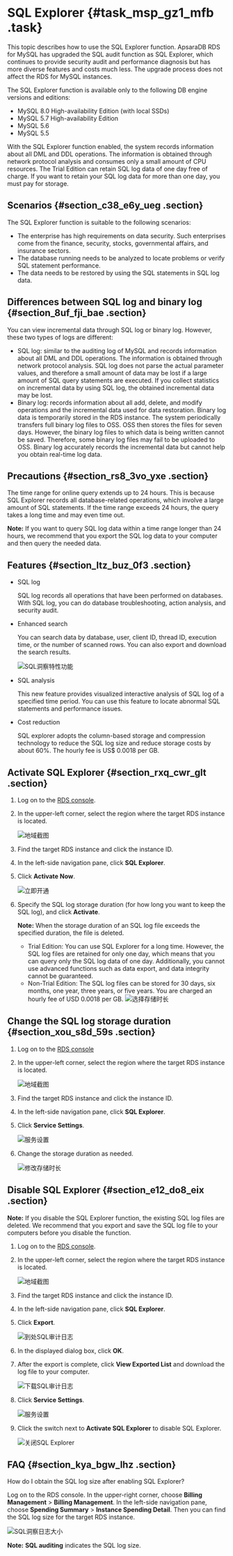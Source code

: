 # SQL Explorer {#task_msp_gz1_mfb .task}

This topic describes how to use the SQL Explorer function. ApsaraDB RDS for MySQL has upgraded the SQL audit function as SQL Explorer, which continues to provide security audit and performance diagnosis but has more diverse features and costs much less. The upgrade process does not affect the RDS for MySQL instances.

The SQL Explorer function is available only to the following DB engine versions and editions:

-   MySQL 8.0 High-availability Edition \(with local SSDs\)
-   MySQL 5.7 High-availability Edition
-   MySQL 5.6
-   MySQL 5.5

With the SQL Explorer function enabled, the system records information about all DML and DDL operations. The information is obtained through network protocol analysis and consumes only a small amount of CPU resources. The Trial Edition can retain SQL log data of one day free of charge. If you want to retain your SQL log data for more than one day, you must pay for storage.

## Scenarios {#section_c38_e6y_ueg .section}

The SQL Explorer function is suitable to the following scenarios:

-   The enterprise has high requirements on data security. Such enterprises come from the finance, security, stocks, governmental affairs, and insurance sectors.
-   The database running needs to be analyzed to locate problems or verify SQL statement performance.
-   The data needs to be restored by using the SQL statements in SQL log data.

## Differences between SQL log and binary log {#section_8uf_fji_bae .section}

You can view incremental data through SQL log or binary log. However, these two types of logs are different:

-   SQL log: similar to the auditing log of MySQL and records information about all DML and DDL operations. The information is obtained through network protocol analysis. SQL log does not parse the actual parameter values, and therefore a small amount of data may be lost if a large amount of SQL query statements are executed. If you collect statistics on incremental data by using SQL log, the obtained incremental data may be lost.
-   Binary log: records information about all add, delete, and modify operations and the incremental data used for data restoration. Binary log data is temporarily stored in the RDS instance. The system periodically transfers full binary log files to OSS. OSS then stores the files for seven days. However, the binary log files to which data is being written cannot be saved. Therefore, some binary log files may fail to be uploaded to OSS. Binary log accurately records the incremental data but cannot help you obtain real-time log data.

## Precautions {#section_rs8_3vo_yxe .section}

The time range for online query extends up to 24 hours. This is because SQL Explorer records all database-related operations, which involve a large amount of SQL statements. If the time range exceeds 24 hours, the query takes a long time and may even time out.

**Note:** If you want to query SQL log data within a time range longer than 24 hours, we recommend that you export the SQL log data to your computer and then query the needed data.

## Features {#section_ltz_buz_0f3 .section}

-   SQL log

    SQL log records all operations that have been performed on databases. With SQL log, you can do database troubleshooting, action analysis, and security audit.

-   Enhanced search

    You can search data by database, user, client ID, thread ID, execution time, or the number of scanned rows. You can also export and download the search results.

    ![SQL洞察特性功能](http://static-aliyun-doc.oss-cn-hangzhou.aliyuncs.com/assets/img/23711/156810245013817_en-US.png)

-   SQL analysis

    This new feature provides visualized interactive analysis of SQL log of a specified time period. You can use this feature to locate abnormal SQL statements and performance issues.

-   Cost reduction

    SQL explorer adopts the column-based storage and compression technology to reduce the SQL log size and reduce storage costs by about 60%. The hourly fee is US$ 0.0018 per GB.


## Activate SQL Explorer {#section_rxq_cwr_glt .section}

1.  Log on to the [RDS console](https://rds.console.aliyun.com/).
2.  In the upper-left corner, select the region where the target RDS instance is located. 

    ![地域截图](http://static-aliyun-doc.oss-cn-hangzhou.aliyuncs.com/assets/img/7882/156810245037169_en-US.png)

3.  Find the target RDS instance and click the instance ID.
4.  In the left-side navigation pane, click **SQL Explorer**.
5.  Click **Activate Now**. 

    ![立即开通](http://static-aliyun-doc.oss-cn-hangzhou.aliyuncs.com/assets/img/23711/156810245013750_en-US.png)

6.  Specify the SQL log storage duration \(for how long you want to keep the SQL log\), and click **Activate**. 

    **Note:** When the storage duration of an SQL log file exceeds the specified duration, the file is deleted.

    -   Trial Edition: You can use SQL Explorer for a long time. However, the SQL log files are retained for only one day, which means that you can query only the SQL log data of one day. Additionally, you cannot use advanced functions such as data export, and data integrity cannot be guaranteed.
    -   Non-Trial Edition: The SQL log files can be stored for 30 days, six months, one year, three years, or five years. You are charged an hourly fee of USD 0.0018 per GB.
    ![选择存储时长](http://static-aliyun-doc.oss-cn-hangzhou.aliyuncs.com/assets/img/23711/156810245013755_en-US.png)


## Change the SQL log storage duration {#section_xou_s8d_59s .section}

1.  Log on to the [RDS console](https://rds.console.aliyun.com/)
2.  In the upper-left corner, select the region where the target RDS instance is located. 

    ![地域截图](http://static-aliyun-doc.oss-cn-hangzhou.aliyuncs.com/assets/img/7882/156810245037169_en-US.png)

3.  Find the target RDS instance and click the instance ID.
4.  In the left-side navigation pane, click **SQL Explorer**.
5.  Click **Service Settings**. 

    ![服务设置](http://static-aliyun-doc.oss-cn-hangzhou.aliyuncs.com/assets/img/23711/156810245013804_en-US.png)

6.  Change the storage duration as needed. 

    ![修改存储时长](http://static-aliyun-doc.oss-cn-hangzhou.aliyuncs.com/assets/img/23711/156810245113805_en-US.png)


## Disable SQL Explorer {#section_e12_do8_eix .section}

**Note:** If you disable the SQL Explorer function, the existing SQL log files are deleted. We recommend that you export and save the SQL log file to your computers before you disable the function.

1.  Log on to the [RDS console](https://rds.console.aliyun.com/).
2.  In the upper-left corner, select the region where the target RDS instance is located. 

    ![地域截图](http://static-aliyun-doc.oss-cn-hangzhou.aliyuncs.com/assets/img/7882/156810245037169_en-US.png)

3.  Find the target RDS instance and click the instance ID.
4.  In the left-side navigation pane, click **SQL Explorer**.
5.  Click **Export**. 

    ![到处SQL审计日志](http://static-aliyun-doc.oss-cn-hangzhou.aliyuncs.com/assets/img/23711/156810245113823_en-US.png)

6.  In the displayed dialog box, click **OK**.
7.  After the export is complete, click **View Exported List** and download the log file to your computer. 

    ![下载SQL审计日志](http://static-aliyun-doc.oss-cn-hangzhou.aliyuncs.com/assets/img/23711/156810245113831_en-US.png)

8.  Click **Service Settings**. 

    ![服务设置](http://static-aliyun-doc.oss-cn-hangzhou.aliyuncs.com/assets/img/23711/156810245013804_en-US.png)

9.  Click the switch next to **Activate SQL Explorer** to disable SQL Explorer. 

    ![关闭SQL Explorer](http://static-aliyun-doc.oss-cn-hangzhou.aliyuncs.com/assets/img/23711/156810245113807_en-US.png)


## FAQ {#section_kya_bgw_lhz .section}

How do I obtain the SQL log size after enabling SQL Explorer?

Log on to the RDS console. In the upper-right corner, choose **Billing Management** \> **Billing Management**. In the left-side navigation pane, choose **Spending Summary** \> **Instance Spending Detail**. Then you can find the SQL log size for the target RDS instance.

![SQL洞察日志大小](http://static-aliyun-doc.oss-cn-hangzhou.aliyuncs.com/assets/img/23711/156810245139928_en-US.png)

**Note:** **SQL auditing** indicates the SQL log size.

